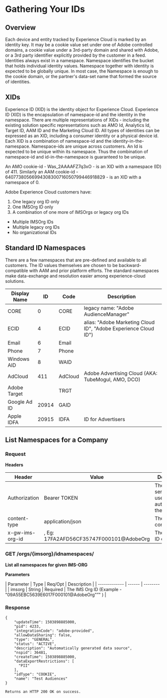 # Gathering Your IDs

## Overview

Each device and entity tracked by Experience Cloud is marked by an identity key. It may be a cookie value set under one of Adobe controlled domains, a cookie value under a 3rd-party domain and shared with Adobe, or a 3rd party identifier explicitly provided by the customer in a feed. Identities always exist in a namespace. Namespace identifies the bucket that holds individual identity values. Namespace together with identity is expected to be globally unique. In most case, the Namespace is enough to the cookie domain, or the partner's data-set name that formed the source of identities.

## XIDs

Experience ID (XID) is the identity object for Experience Cloud. Experience ID (XID) is the encapsulation of namespace-id and the identity in the namespace. There are multiple representations of XIDs - including the existing solution specific representations such as AMO Id, Analytics Id, Target ID, AAM ID and the Marketing Cloud ID. All types of identities can be expressed as an XID, including a consumer identity or a physical device id. Each XID is a combination of namespace-id and the identity-in-the-namespace. Namespace-ids are unique across customers. An Id is expected to be unique within its namespace. Thus the combination of namespace-id and id-in-the-namespace is guaranteed to be unique.

An AMO cookie-id - Was_2AAAAFZ7q3xO - is an XID with a namespace (ID) of 411.  Similarly an AAM cookie-id - 64077380566994308300716050799446918829 - is an XID with a namespace of 0.

Adobe Experience Cloud customers have:

1. One legacy org ID only
2. One IMSOrg ID only
3. A combination of one more of IMSOrgs or legacy org IDs
  - Multiple IMSOrg IDs
  - Multiple legacy org IDs
  - No organizational IDs

## Standard ID Namespaces

There are a few namespaces that are pre-defined and available to all customers. The ID values themselves are chosen to be backward-compatible with AAM and prior platform efforts. The standard namespaces make data-exchange and resolution easier among experience-cloud solutions.

| Display Name | ID | Code | Description |
| ------------ | -- | ---- | ----------- |
| CORE         | 0  | CORE | legacy name: "Adobe AudienceManager" |
| ECID         | 4  | ECID | alias: "Adobe Marketing Cloud ID", "Adobe Experience Cloud ID") |
| Email        | 6  | Email | &nbsp; |
| Phone        | 7  | Phone | &nbsp; |
| Windows AID  | 8  | WAID | &nbsp; |
| AdCloud    | 411 | AdCloud | Adobe Advertising Cloud (AKA: TubeMogul, AMO, DCO) |
| Adobe Target | &nbsp; | TRGT | &nbsp; |
| Google Ad ID  | 20914 | GAID | &nbsp; |
| Apple IDFA  | 20915 | IDFA | ID for Advertisers |

## List Namespaces for a Company

### Request

**Headers**

| Header        | Value        | Description |
| ------------- | ------------ | ----------- |
| Authorization | Bearer TOKEN | The IMS service token used for authenticating the caller |
| content-type  | application/json | The input content type |
| x-gw-ims-org-id  | <imsOrgId>, Eg: 17FA2AFD56CF35747F000101@AdobeOrg | The IMS Org ID of Client |

### GET /orgs/{imsorg}/idnamespaces/

**List all namespaces for given IMS-ORG**

**Parameters**

| Parameter     | Type   | Req/Opt  | Description |
| ------------- | ------ | -------- |
| imsorg        | String | Required | The IMS Org ID (Example - "09A55EBC5639E6017F000101@AdobeOrg"”" ) |

### Response

```
{
    "updateTime": 1503898885000,
    "pid": 4233,
    "integrationCode": "adobe-provided",
    "allowDataSharing": false,
    "type": "GENERAL",
    "status": "ACTIVE",
    "description": "Automatically generated data source",
    "nspid": 36481,
    "createTime": 1503898885000,
    "dataExportRestrictions": [
      "PII"
    ],
    "idType": "COOKIE",
    "name": "Test Audiences"
}

Returns an HTTP 200 OK on success.
```
